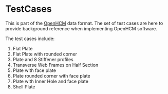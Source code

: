# TestCases
This is part of the [OpenHCM][OpenHCM] data format.
The set of test cases are here to provide background reference when implementing OpenHCM software.

The test cases include:
1. Flat Plate
2. Flat Plate with rounded corner
3. Plate and 8 Stiffener profiles
4. Transverse Web Frames on Half Section
5. Plate with face plate
6. Plate rounded corner with face plate
7. Plate with Inner Hole and face plate
8. Shell Plate

[OpenHCM]:<http://github.com/OpenHCMStandard/>
[dataformat]: <https://openhcmstandard.github.io/Data-Format/>